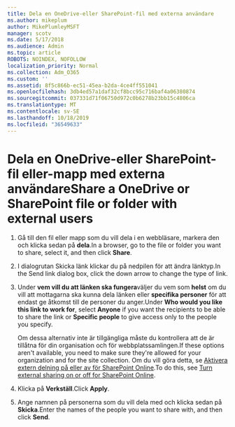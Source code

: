 ```yaml
---
title: Dela en OneDrive-eller SharePoint-fil med externa användare
ms.author: mikeplum
author: MikePlumleyMSFT
manager: scotv
ms.date: 5/17/2018
ms.audience: Admin
ms.topic: article
ROBOTS: NOINDEX, NOFOLLOW
localization_priority: Normal
ms.collection: Adm_O365
ms.custom: ''
ms.assetid: 8f5c866b-ec51-45ea-b2da-4ce4ff551041
ms.openlocfilehash: 3db4ed57a1daf32cf8bcc95c716baf4a06380874
ms.sourcegitcommit: 037331d71f06750d972c0b6278b23bb15c4806ca
ms.translationtype: MT
ms.contentlocale: sv-SE
ms.lasthandoff: 10/18/2019
ms.locfileid: "36549633"
---
```

# <a name="share-a-onedrive-or-sharepoint-file-or-folder-with-external-users"></a><span data-ttu-id="df0b8-102">Dela en OneDrive-eller SharePoint-fil eller-mapp med externa användare</span><span class="sxs-lookup"><span data-stu-id="df0b8-102">Share a OneDrive or SharePoint file or folder with external users</span></span>

1. <span data-ttu-id="df0b8-103">Gå till den fil eller mapp som du vill dela i en webbläsare, markera den och klicka sedan på **dela**.</span><span class="sxs-lookup"><span data-stu-id="df0b8-103">In a browser, go to the file or folder you want to share, select it, and then click **Share**.</span></span>
    
2. <span data-ttu-id="df0b8-104">I dialogrutan Skicka länk klickar du på nedpilen för att ändra länktyp.</span><span class="sxs-lookup"><span data-stu-id="df0b8-104">In the Send link dialog box, click the down arrow to change the type of link.</span></span>
    
3. <span data-ttu-id="df0b8-105">Under **vem vill du att länken ska fungera**väljer du vem som **helst** om du vill att mottagarna ska kunna dela länken eller **specifika personer** för att endast ge åtkomst till de personer du anger.</span><span class="sxs-lookup"><span data-stu-id="df0b8-105">Under **Who would you like this link to work for**, select **Anyone** if you want the recipients to be able to share the link or **Specific people** to give access only to the people you specify.</span></span> 
    
    <span data-ttu-id="df0b8-106">Om dessa alternativ inte är tillgängliga måste du kontrollera att de är tillåtna för din organisation och för webbplatssamlingen.</span><span class="sxs-lookup"><span data-stu-id="df0b8-106">If these options aren't available, you need to make sure they're allowed for your organization and for the site collection.</span></span> <span data-ttu-id="df0b8-107">Om du vill göra detta, se [Aktivera extern delning på eller av för SharePoint Online](https://go.microsoft.com/fwlink/?linkid=866426).</span><span class="sxs-lookup"><span data-stu-id="df0b8-107">To do this, see [Turn external sharing on or off for SharePoint Online](https://go.microsoft.com/fwlink/?linkid=866426).</span></span>
    
4. <span data-ttu-id="df0b8-108">Klicka på **Verkställ**.</span><span class="sxs-lookup"><span data-stu-id="df0b8-108">Click **Apply**.</span></span>
    
5. <span data-ttu-id="df0b8-109">Ange namnen på personerna som du vill dela med och klicka sedan på **Skicka**.</span><span class="sxs-lookup"><span data-stu-id="df0b8-109">Enter the names of the people you want to share with, and then click **Send**.</span></span>
    

